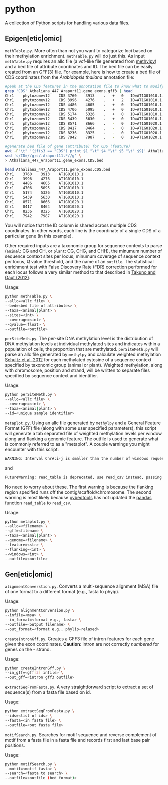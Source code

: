 # python

A collection of Python scripts for handling various data files.

## Epigen[etic|omic]

`methTable.py`. More often than not you want to categorize loci based on their methylation enrichment. `methTable.py` will do just this. As input `methTable.py` requires an allc file (a vcf-like file generated from [methylpy](https://github.com/yupenghe/methylpy)) and a bed file of attribute coordinates and ID. The bed file can be easily created from an GFF\[3\] file. For example, here is how to create a bed file of CDS coordinates from the _Arabidopsis thaliana_ annotation file:

```bash
#peak at the CDS features in the annotation file to know what to modify
grep 'CDS' Athaliana_447_Araport11.gene_exons.gff3 | head
Chr1	phytozomev12	CDS	3760	3913	.	+	0	ID=AT1G01010.1.Araport11.447.CDS.1;Parent=AT1G01010.1.Araport11.447;pacid=37401853
Chr1	phytozomev12	CDS	3996	4276	.	+	2	ID=AT1G01010.1.Araport11.447.CDS.2;Parent=AT1G01010.1.Araport11.447;pacid=37401853
Chr1	phytozomev12	CDS	4486	4605	.	+	0	ID=AT1G01010.1.Araport11.447.CDS.3;Parent=AT1G01010.1.Araport11.447;pacid=37401853
Chr1	phytozomev12	CDS	4706	5095	.	+	0	ID=AT1G01010.1.Araport11.447.CDS.4;Parent=AT1G01010.1.Araport11.447;pacid=37401853
Chr1	phytozomev12	CDS	5174	5326	.	+	0	ID=AT1G01010.1.Araport11.447.CDS.5;Parent=AT1G01010.1.Araport11.447;pacid=37401853
Chr1	phytozomev12	CDS	5439	5630	.	+	0	ID=AT1G01010.1.Araport11.447.CDS.6;Parent=AT1G01010.1.Araport11.447;pacid=37401853
Chr1	phytozomev12	CDS	8571	8666	.	-	0	ID=AT1G01020.1.Araport11.447.CDS.1;Parent=AT1G01020.1.Araport11.447;pacid=37399351
Chr1	phytozomev12	CDS	8417	8464	.	-	0	ID=AT1G01020.1.Araport11.447.CDS.2;Parent=AT1G01020.1.Araport11.447;pacid=37399351
Chr1	phytozomev12	CDS	8236	8325	.	-	0	ID=AT1G01020.1.Araport11.447.CDS.3;Parent=AT1G01020.1.Araport11.447;pacid=37399351
Chr1	phytozomev12	CDS	7942	7987	.	-	0	ID=AT1G01020.1.Araport11.447.CDS.4;Parent=AT1G01020.1.Araport11.447;pacid=37399351

#generate bed file of gene (attribute) for CDS (feature)
awk -F"\t" '{if($3 == "CDS") print $1 "\t" $4 "\t" $5 "\t" $9}' Athaliana_447_Araport11.gene_exons.gff3 | \
sed 's/ID=//g;s/.Araport11.*//g' \
> Athaliana_447_Araport11.gene_exons.CDS.bed

head Athaliana_447_Araport11.gene_exons.CDS.bed
Chr1	3760	3913	AT1G01010.1
Chr1	3996	4276	AT1G01010.1
Chr1	4486	4605	AT1G01010.1
Chr1	4706	5095	AT1G01010.1
Chr1	5174	5326	AT1G01010.1
Chr1	5439	5630	AT1G01010.1
Chr1	8571	8666	AT1G01020.1
Chr1	8417	8464	AT1G01020.1
Chr1	8236	8325	AT1G01020.1
Chr1	7942	7987	AT1G01020.1
```

You will notice that the ID column is shared across multiple CDS coordinates. In other words, each line is the coordinate of a single CDS of a particular gene (in this example).

Other required inputs are a taxonomic group for sequence contexts to parse (`animal`: CG and CH, or `plant`: CG, CHG, and CHH), the minumum number of sequence context sites per locus, minumum coverage of sequence context per locus, _Q_ value threshold, and the name of an `outfile`. The statistical enrichment test with False Discovery Rate (FDR) correction performed for each locus follows a very similar method to that described in [Takuno and Gaut (2012)](https://www.ncbi.nlm.nih.gov/pubmed/21813466).

Usage:

```bash
python methTable.py \
--allc=<allc file> \
--bed=<bed file of attributes> \
--taxa=<animal|plant> \
--sites=<int> \
--coverage=<int> \
--qvalue=<float> \
--outfile=<outfile>
```

`perSiteMeth.py`. The per-site DNA methylation level is the distribution of DNA methylation levels at individual methylated sites and indicates within a population of cells, the proportion that are methylated. `perSiteMeth.py` will parse an allc file generated by `methylpy` and calculate weighted methylation [Schultz et al. 2012](https://www.ncbi.nlm.nih.gov/pubmed/23131467) for each methylated cytosine of a sequence context specified by taxonomic group (animal or plant). Weighted methylation, along with chromosome, position and strand, will be written to separate files specified by sequence context and identifier.

Usage:

```bash
python perSiteMeth.py \
--allc=<allc file> \
--coverage=<int> \
--taxa=<animal|plant> \
--id=<unique sample identifier>
```

`metaplot.py`. Using an allc file generated by `methylpy` and a General Feature Format (GFF) file (along with some user specified parameters), this script will generate a tab separated file of weighted methylation levels per window along and flanking a genomic feature. The outfile is used to generate what is commonly referred to as a "metaplot". A couple warnings you might encounter with this script:

```bash
WARNING: Interval Chr#:i-j is smaller than the number of windows requested. Skipping.
```

and

```bash
FutureWarning: read_table is deprecated, use read_csv instead, passing sep='\t'.
```

No need to worry about these. The first warning is because the flanking region specified runs off the contig/scaffold/chromosome. The second warning is most likely because [pybedtools](https://daler.github.io/pybedtools/) has not updated the [pandas](https://pandas.pydata.org/) function `read_table` to `read_csv`.

Usage:

```bash
python metaplot.py \
--allc=<filename> \
--gff=<filename \
--taxa=<animal|plant> \
--genome=<filename> \
--feature=<str> \
--flanking=<int> \
--windows=<int> \
--outfile=<outfile>
```

## Gen[etic|omic]

`alignmentConverstion.py`. Converts a multi-sequence alignment (MSA) file of one format to a different format (e.g., fasta to phyip).

Usage:

```bash
python alignmentConversion.py \
--infile=<msa> \
--in_format=<format e.g., fasta> \
--outfile=<output filename> \
--out_format=<format e.g., phylip-relaxed>
```

`createIntronGff.py`. Creates a GFF3 file of intron features for each gene given the exon coordinates. __Caution__: intron are not correctly _numbered_ for genes on the - strand.

Usage:

```bash
python createIntronGff.py \
--in_gff=<gff[3] infile> \
--out_gff=<intron gff3 outfile>
```

`extractSeqFromFasta.py`. A very straightforward script to extract a set of sequence(s) from a fasta file based on id.

Usage:

```bash
python extractSeqFromFasta.py \
--ids=<list of ids> \
--fasta=<in fasta file> \
--outfile=<out fasta file>
```

`motifSearch.py`. Searches for motif sequence and reverse complement of motif from a fasta file in a fasta file and records first and last base pair positions.

Usage:

```bash
python motifSearch.py \
--motif=<motif fasta> \
--search=<fasta to search> \
--outfile=<outfile (bed format)>
```
